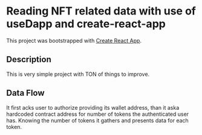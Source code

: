# Reading NFT related data with use of useDapp and create-react-app

This project was bootstrapped with [Create React App](https://github.com/facebook/create-react-app).

## Description

This is very simple project with TON of things to improve.


## Data Flow

It first acks user to authorize providing its wallet address, than it aska hardcoded contract address for number of tokens the authenticated user has. Knowing the number of tokens it gathers and presents data for each token.